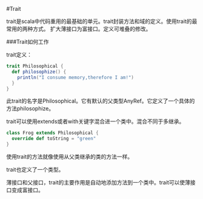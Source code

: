 #Trait

trait是scala中代码重用的最基础的单元。trait封装方法和域的定义。使用trait的最常用的两种方式。
扩大薄接口为富接口。定义可堆叠的修改。

###Trait如何工作

trait定义：
```scala
trait Philosophical {
  def philosophize() {
    println("I consume memory,therefore I am!")
  }
}
```
此trait的名字是Philosophical。它有默认的父类型AnyRef。它定义了一个具体的方法philosophize。

trait可以使用extends或者with关键字混合进一个类中。混合不同于多继承。
```scala
class Frog extends Philosophical {
  override def toString = "green"
}
```
使用trait的方法就像使用从父类继承的类的方法一样。

trait也定义了一个类型。

薄接口和父接口，trait的主要作用是自动地添加方法到一个类中。trait可以使薄接口变成富接口。



